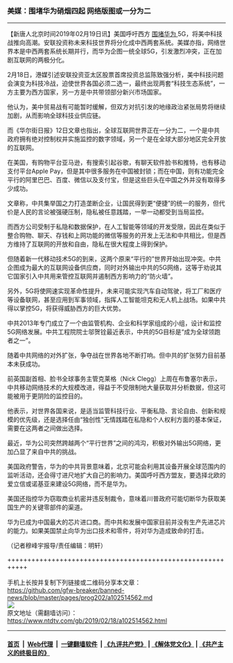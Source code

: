 ### 美媒：围堵华为硝烟四起 网络版图或一分为二
------------------------

<div class="post_content">
 <p>
  【新唐人北京时间2019年02月19日讯】美国呼吁西方
  <a href="https://www.ntdtv.com/gb/围堵华为.htm">
   围堵华为
  </a>
  5G，将美中科技战推向高潮。安联投资称未来科技世界将分化成中西两套系统。美媒亦指，网络世界本是中西两套系统长期并行，而华为企图一统全球5G，引发激烈冲突，正在加剧互联网的两极分化。
 </p>
 <p>
  2月18日，港媒引述安联投资亚太区股票首席投资总监陈致强分析，美中科技问题会演变为科技冷战，迫使世界各国必须二选一，最终出现两套“科技生态系统”，一方主要为西方国家，另一方是中共带领部分新兴市场国家。
 </p>
 <p>
  他认为，美中贸易战有可能暂时缓解，但双方对抗引发的地缘政治紧张局势将继续加剧，从而影响全球科技业供应链。
 </p>
 <p>
  而《华尔街日报》12日文章也指出，全球互联网世界正在一分为二，一个是中共政府拥有绝对控制权并实施监控的数字领域，另一个是在全球大部分地区完全开放的互联网。
 </p>
 <p>
  在美国，有购物平台亚马逊，有搜索引起谷歌，有聊天软件脸书和推特，也有移动支付平台Apple Pay，但是其中很多服务在中国被封锁；而在中国，则有功能完全平行的阿里巴巴、百度、微信以及支付宝，但是这些巨头在中国之外并没有取得多少成功。
 </p>
 <p>
  文章称，中共集举国之力打造垄断企业，让国民得到更“便捷”的统一的服务，但代价是人民的言论被强硬压制，隐私被任意践踏，一举一动都受到当局监控。
 </p>
 <p>
  而西方公司受制于私隐和数据保护，在人工智能等领域的开发受限，因此在类似于整合购物、聊天、存钱和上网功能的微信等服务的开发上无法和中共相比，但是西方维持了互联网的开放和自由，隐私在很大程度上得到保护。
 </p>
 <p>
  但随着新一代移动技术5G的到来，这两个原来“平行的”世界开始出现冲突。中共企图成为最大的互联网设备供应商，同时对外输出中共的5G网络，这等于劝说其它国家引入中共用来管控互联网并遏制西方影响力的“防火墙”。
 </p>
 <p>
  另外，5G将使网速实现革命性提升，未来可能实现汽车自动驾驶，将工厂和医疗等设备联网，甚至应用到军事领域，指挥人工智能坦克和无人机上战场。如果中共得以掌控5G，将获得威胁西方的巨大优势。
 </p>
 <p>
  中共2013年专门成立了一个由监管机构、企业和科学家组成的小组，设计和监控5G网络发展。中共工程院院士邬贺铨最近表示，中共的5G目标是“成为全球领跑者之一”。
 </p>
 <p>
  随着中共网络的对外扩张，争夺战在世界各地不断打响。但中共的扩张努力目前基本未获成功。
 </p>
 <p>
  前英国副首相、脸书全球事务主管克莱格（Nick Clegg）上周在布鲁塞尔表示，中共移动网络技术的大规模改进，得益于不受限制地大量获取并分析数据，但这可能被用于更阴险的监控目的。
 </p>
 <p>
  他表示，对世界各国来说，是适当监管科技行业、平衡私隐、言论自由、创新和规模的优先级，还是选择任由“独创性”无情践踏在私隐和个人权利方面的基本保证，需要在这两者之间做出选择。
 </p>
 <p>
  最近，华为公司突然跨越两个“平行世界”之间的鸿沟，积极对外输出5G网络，更加凸显了来自中共的挑战。
 </p>
 <p>
  美国政府警告，华为的中共背景意味着，北京可能会利用其设备开展全球范围内的监听活动，还会得寸进尺地扩大自己的影响力。美国呼吁西方盟友，要选择北欧的爱立信或诺基亚来建设5G网络，而不是华为。
 </p>
 <p>
  美国还指控华为窃取商业机密并违反制裁令，意味着川普政府可能切断华为获取美国生产的关键零部件的渠道。
 </p>
 <p>
  华为已成为中国最大的芯片进口商。而中共和发展中国家目前并没有生产先进芯片的能力。如果美国禁止向华为出口技术和零件，将对华为造成致命的打击。
 </p>
 <p>
  （记者穆峰宇报导/责任编辑：明轩）
 </p>
 <div class="single_ad">
 </div>
</div>

+++++++++++++++++++++++++++++++++++++++++++++++++++++++++++<br/><br/>
手机上长按并复制下列链接或二维码分享本文章：<br/>
https://github.com/gfw-breaker/banned-news/blob/master/pages/prog202/a102514562.md <br/>
<a href='https://github.com/gfw-breaker/banned-news/blob/master/pages/prog202/a102514562.md'><img src='https://github.com/gfw-breaker/banned-news/blob/master/pages/prog202/a102514562.md.png'/></a> <br/>
原文地址（需翻墙访问）：https://www.ntdtv.com/gb/2019/02/18/a102514562.html


------------------------
#### [首页](https://github.com/gfw-breaker/banned-news/blob/master/README.md) &nbsp;|&nbsp; [Web代理](https://github.com/labour-camp/helloworld) &nbsp;|&nbsp; [一键翻墙软件](https://github.com/gfw-breaker/nogfw/blob/master/README.md) &nbsp;| [《九评共产党》](https://github.com/gfw-breaker/9ping.md/blob/master/README.md#九评之一评共产党是什么) | [《解体党文化》](https://github.com/gfw-breaker/jtdwh.md/blob/master/README.md) | [《共产主义的终极目的》](https://github.com/gfw-breaker/gczydzjmd.md/blob/master/README.md)

